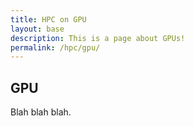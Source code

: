 ```yaml
---
title: HPC on GPU
layout: base
description: This is a page about GPUs!
permalink: /hpc/gpu/
---
```


## GPU

Blah blah blah.
